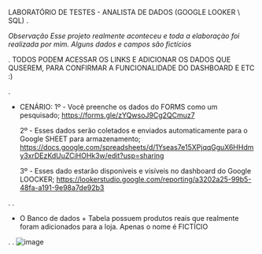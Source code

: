 LABORATÓRIO DE TESTES - ANALISTA DE DADOS (GOOGLE LOOKER \ SQL)
.

*Observação Esse projeto realmente aconteceu e toda a elaboraçào foi realizada por mim. *Alguns dados e campos são fictícios**

.
TODOS PODEM ACESSAR OS LINKS E ADICIONAR OS DADOS QUE QUSEREM, PARA CONFIRMAR A FUNCIONALIDADE DO DASHBOARD E ETC :) 

.
* CENÁRIO:
    1º - Você preenche os dados do FORMS como um pesquisado; https://forms.gle/zYQwsoJ9Cg2QCmuz7
  
  
    2º - Esses dados serão coletados e enviados automaticamente para o Google SHEET para armazenamento; https://docs.google.com/spreadsheets/d/1Yseas7e15XPjqqGguX6HHdmy3xrDEzKdUuZCiHOHk3w/edit?usp=sharing
  
  
    3º - Esses dado estarão disponíveis e visíveis no dashboard do Google LOOCKER; https://lookerstudio.google.com/reporting/a3202a25-99b5-48fa-a191-9e98a7de92b3
  
.
.

* O Banco de dados + Tabela possuem produtos reais que realmente foram adicionados para a loja. Apenas o nome é FICTÍCIO


.
.
![image](https://github.com/user-attachments/assets/2842704b-c02f-4e33-82a4-c91a15ee84f6)
